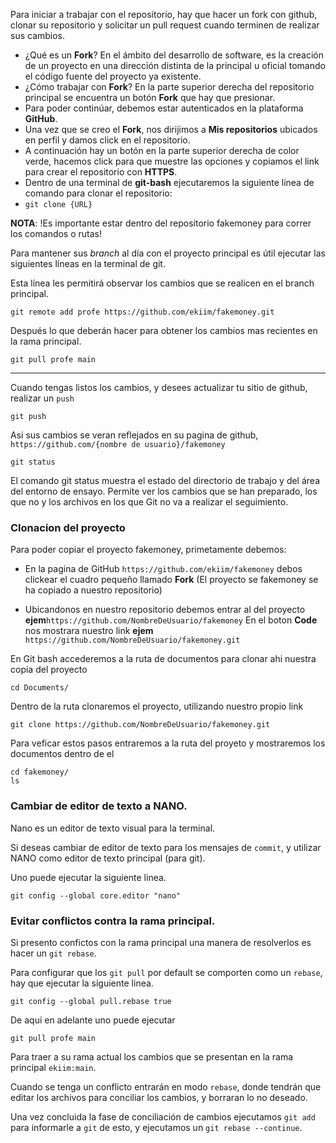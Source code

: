
Para iniciar a trabajar con el repositorio, hay que hacer un fork con github, clonar su repositorio y solicitar un pull request cuando terminen de realizar sus cambios.
  - ¿Qué es un **Fork**? En el ámbito del desarrollo de software, es la creación de un proyecto en una dirección distinta de la principal u oficial tomando el código fuente del proyecto ya existente.
  - ¿Cómo trabajar con **Fork**? En la parte superior derecha del repositorio principal se encuentra un botón **Fork** que hay que presionar.
  - Para poder continúar, debemos estar autenticados en la plataforma **GitHub**.
  - Una vez que se creo el **Fork**, nos dirijimos a **Mis repositorios** ubicados en perfil y damos click en el repositorio.
  - A continuación hay un botón en la parte superior derecha de color verde, hacemos click para que muestre las opciones y copiamos el link para crear el repositorio con **HTTPS**.
  - Dentro de una terminal de **git-bash** ejecutaremos la siguiente línea de comando para clonar el repositorio:
  - `git clone {URL}`


**NOTA**:
!Es importante estar dentro del repositorio fakemoney para correr los comandos o rutas!

Para mantener sus _branch_ al día con el proyecto principal es útil ejecutar las siguientes líneas en la terminal de git. 

Esta línea les permitirá observar los cambios que se realicen en el branch principal.
```
git remote add profe https://github.com/ekiim/fakemoney.git
```

Después lo que deberán hacer para obtener los cambios mas recientes en la rama principal.

```
git pull profe main
```

---

Cuando tengas listos los cambios, y desees actualizar tu sitio de github, realizar un `push`

```
git push
```

Asi sus cambios se veran reflejados en su pagina de github, `https://github.com/{nombre de usuario}/fakemoney`

```
git status
```
El comando git status muestra el estado del directorio de trabajo y del área del entorno de ensayo. Permite ver los cambios que se han preparado, los que no y los archivos en los que Git no va a realizar el seguimiento.

### Clonacion del proyecto

Para poder copiar el proyecto fakemoney, primetamente debemos:

  - En la pagina de GitHub `https://github.com/ekiim/fakemoney` debos clickear el cuadro pequeño llamado **Fork**
(El proyecto se fakemoney se ha copiado a nuestro repositorio)

  - Ubicandonos en nuestro repositorio debemos entrar al del proyecto **ejem**`https://github.com/NombreDeUsuario/fakemoney`
En el boton **Code** nos mostrara nuestro link **ejem** `https://github.com/NombreDeUsuario/fakemoney.git`

En Git bash accederemos a la ruta de documentos para clonar ahi nuestra copia del proyecto
```
cd Documents/
```
Dentro de la ruta clonaremos el proyecto, utilizando nuestro propio link
```
git clone https://github.com/NombreDeUsuario/fakemoney.git
```
Para veficar estos pasos entraremos a la ruta del proyeto y mostraremos los documentos dentro de el
```
cd fakemoney/
ls
```
### Cambiar de editor de texto a NANO.

Nano es un editor de texto visual para la terminal.

Si deseas cambiar de editor de texto para los mensajes de `commit`, y utilizar NANO como editor de texto principal (para git).

Uno puede ejecutar la siguiente linea.

```
git config --global core.editor "nano"
```

### Evitar conflictos contra la rama principal.

Si presento confictos con la rama principal una manera de resolverlos es hacer un `git rebase`.

Para configurar que los `git pull` por default se comporten como un `rebase`, hay que ejecutar la siguiente linea.

```
git config --global pull.rebase true
```

De aqui en adelante uno puede ejecutar 

```
git pull profe main
```

Para traer a su rama actual los cambios que se presentan en la rama principal `ekiim:main`.

Cuando se tenga un conflicto entrarán en modo `rebase`, donde tendrán que editar los archivos para conciliar los cambios, y borraran lo no deseado.

Una vez concluida la fase de conciliación de cambios ejecutamos `git add` para informarle a `git` de esto, y ejecutamos un `git rebase --continue`.



